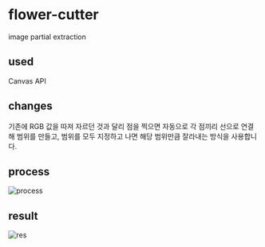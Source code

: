 # flower-cutter
image partial extraction

## used
Canvas API
## changes
기존에 RGB 값을 따져 자르던 것과 달리 점을 찍으면 자동으로 각 점끼리 선으로 연결해 범위를 만들고,
범위를 모두 지정하고 나면 해당 범위만큼 잘라내는 방식을 사용합니다.
## process
![process](https://user-images.githubusercontent.com/34784356/101238213-078c8f00-3722-11eb-8d3b-bfe8ba356ce3.png)
## result
![res](https://user-images.githubusercontent.com/34784356/101238174-be3c3f80-3721-11eb-889d-f8b4bf68e0a9.png)
